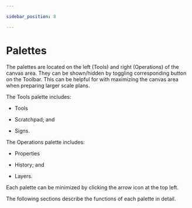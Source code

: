 ```yaml
---

sidebar_position: 8

---
```

# Palettes

The palettes are located on the left (Tools) and right (Operations) of the canvas area. They can be shown/hidden by toggling corresponding button on the Toolbar. This can be helpful for with maximizing the canvas area when preparing larger scale plans.

The Tools palette includes:

* Tools

* Scratchpad; and

* Signs.

The Operations palette includes:

* Properties

* History; and

* Layers.

Each palette can be minimized by clicking the arrow icon at the top left.

The following sections describe the functions of each palette in detail.

